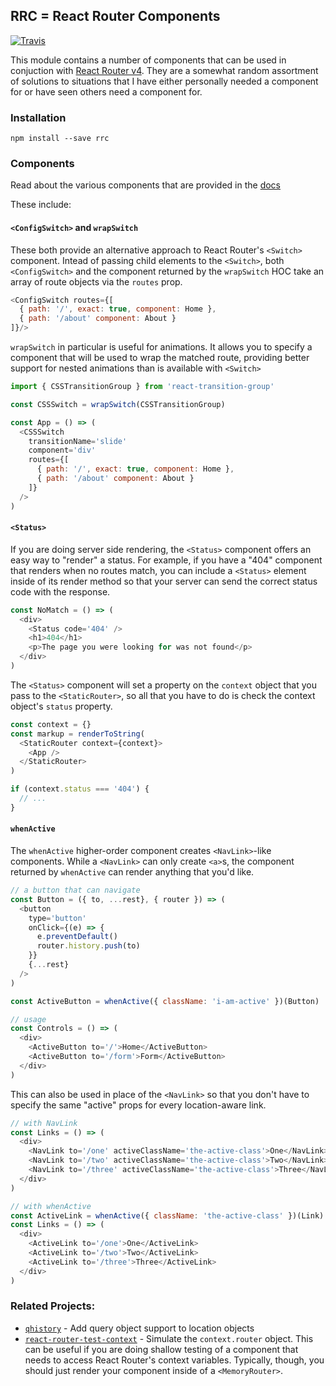 ## RRC = React Router Components

[![Travis][build-badge]][build]

[build-badge]: https://img.shields.io/travis/pshrmn/rrc/master.svg?style=flat-square
[build]: https://travis-ci.org/pshrmn/rrc

This module contains a number of components that can be used in conjuction with [React Router v4](https://github.com/ReactTraining/react-router/tree/master). They are a somewhat random assortment of solutions to situations that I have either personally needed a component for or have seen others need a component for.

### Installation

```
npm install --save rrc
```

### Components

Read about the various components that are provided in the [docs](docs/README.md)

These include:

#### `<ConfigSwitch>` and `wrapSwitch` 

These both provide an alternative approach to React Router's `<Switch>` component. Intead of passing child elements to the `<Switch>`, both `<ConfigSwitch>` and the component returned by the `wrapSwitch` HOC take an array of route objects via the `routes` prop.

```js
<ConfigSwitch routes={[
  { path: '/', exact: true, component: Home },
  { path: '/about' component: About }
]}/>
```

`wrapSwitch` in particular is useful for animations. It allows you to specify a component that will be used to wrap the matched route, providing better support for nested animations than is available with `<Switch>`

```js
import { CSSTransitionGroup } from 'react-transition-group'

const CSSSwitch = wrapSwitch(CSSTransitionGroup)

const App = () => (
  <CSSSwitch
    transitionName='slide'
    component='div'
    routes={[
      { path: '/', exact: true, component: Home },
      { path: '/about' component: About }
    ]}
  />
)
```

#### `<Status>`

If you are doing server side rendering, the `<Status>` component offers an easy way to "render" a status. For example, if you have a "404" component that renders when no routes match, you can include a `<Status>` element inside of its render method so that your server can send the correct status code with the response.

```js
const NoMatch = () => (
  <div>
    <Status code='404' />
    <h1>404</h1>
    <p>The page you were looking for was not found</p>
  </div>
)
```

The `<Status>` component will set a property on the `context` object that you pass to the `<StaticRouter>`, so all that you have to do is check the context object's `status` property.

```js
const context = {}
const markup = renderToString(
  <StaticRouter context={context}>
    <App />
  </StaticRouter>
)

if (context.status === '404') {
  // ...
}
```

#### `whenActive`

The `whenActive` higher-order component creates `<NavLink>`-like components. While a `<NavLink>` can only create `<a>`s, the component returned by `whenActive` can render anything that you'd like.

```js
// a button that can navigate
const Button = ({ to, ...rest}, { router }) => (
  <button
    type='button'
    onClick={(e) => {
      e.preventDefault()
      router.history.push(to)
    }}
    {...rest}
  />
)

const ActiveButton = whenActive({ className: 'i-am-active' })(Button)

// usage
const Controls = () => (
  <div>
    <ActiveButton to='/'>Home</ActiveButton>
    <ActiveButton to='/form'>Form</ActiveButton>
  </div>
)
```

This can also be used in place of the `<NavLink>` so that you don't have to specify the same "active" props for every location-aware link.

```js
// with NavLink
const Links = () => (
  <div>
    <NavLink to='/one' activeClassName='the-active-class'>One</NavLink>
    <NavLink to='/two' activeClassName='the-active-class'>Two</NavLink>
    <NavLink to='/three' activeClassName='the-active-class'>Three</NavLink>
  </div>
)

// with whenActive
const ActiveLink = whenActive({ className: 'the-active-class' })(Link)
const Links = () => (
  <div>
    <ActiveLink to='/one'>One</ActiveLink>
    <ActiveLink to='/two'>Two</ActiveLink>
    <ActiveLink to='/three'>Three</ActiveLink>
  </div>
)
```

### Related Projects:

* [`qhistory`](https://github.com/pshrmn/qhistory) - Add query object support to location objects
* [`react-router-test-context`](https://github.com/pshrmn/react-router-test-context) - Simulate the `context.router` object. This can be useful if you are doing shallow testing of a component that needs to access React Router's context variables. Typically, though, you should just render your component inside of a `<MemoryRouter>`.
